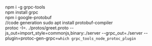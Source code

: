 npm i -g grpc-tools  
npm install grpc  
npm i google-protobuf  
//code generation
 sudo apt install protobuf-compiler  
protoc -I=. ./protos/greet.proto   --js_out=import_style=commonjs,binary:./server   --grpc_out=./server   --plugin=protoc-gen-grpc=`which grpc_tools_node_protoc_plugin`
